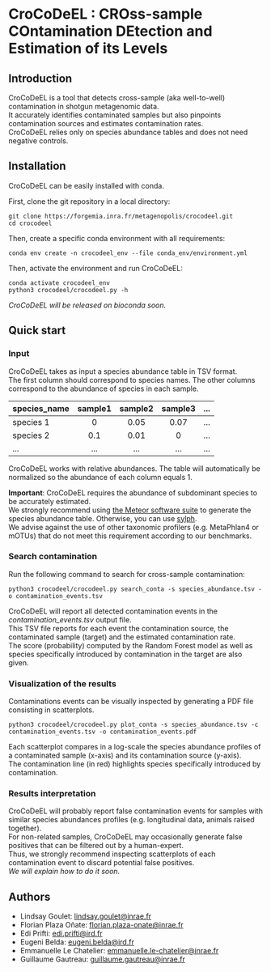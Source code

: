 # CroCoDeEL : **CRO**ss-sample **CO**ntamination **DE**tection and **E**stimation of its **L**evels

## Introduction

CroCoDeEL is a tool that detects cross-sample (aka well-to-well) contamination in shotgun metagenomic data.\
It accurately identifies contaminated samples but also pinpoints contamination sources and estimates contamination rates.\
CroCoDeEL relies only on species abundance tables and does not need negative controls.

## Installation

CroCoDeEL can be easily installed with conda.

First, clone the git repository in a local directory:
```
git clone https://forgemia.inra.fr/metagenopolis/crocodeel.git
cd crocodeel
```

Then, create a specific conda environment with all requirements:
```
conda env create -n crocodeel_env --file conda_env/environment.yml
```

Then, activate the environment and run CroCoDeEL: 

```
conda activate crocodeel_env
python3 crocodeel/crocodeel.py -h
```

_CroCoDeEL will be released on bioconda soon._

## Quick start
### Input
CroCoDeEL takes as input a species abundance table in TSV format.\
The first column should correspond to species names. The other columns correspond to the abundance of species in each sample.

|   species_name  | sample1 | sample2 | sample3 |    ...   | 
|:----------------|:-------:|:-------:|:-------:|:--------:| 
| species 1       |   0     |  0.05   |   0.07  |    ...   | 
| species 2       |   0.1   |  0.01   |   0     |    ...   | 
|       ...       |   ...   |   ...   |   ...   |    ...   | 

CroCoDeEL works with relative abundances.
The table will automatically be normalized so the abundance of each column equals 1.

**Important**: CroCoDeEL requires the abundance of subdominant species to be accurately estimated.\
We strongly recommend using [the Meteor software suite](https://github.com/metagenopolis/meteor) to generate the species abundance table. 
Otherwise, you can use [sylph](https://github.com/bluenote-1577/sylph).\
We advise against the use of other taxonomic profilers (e.g. MetaPhlan4 or mOTUs) that do not meet this requirement according to our benchmarks.

### Search contamination
Run the following command to search for cross-sample contamination:
```
python3 crocodeel/crocodeel.py search_conta -s species_abundance.tsv -o contamination_events.tsv
```
CroCoDeEL will report all detected contamination events in the _contamination_events.tsv_ output file.\
This TSV file reports for each event the contamination source, the contaminated sample (target) and the estimated contamination rate.\
The score (probability) computed by the Random Forest model as well as species specifically introduced by contamination in the target are also given.

### Visualization of the results
Contaminations events can be visually inspected by generating a PDF file consisting in scatterplots.
```
python3 crocodeel/crocodeel.py plot_conta -s species_abundance.tsv -c contamination_events.tsv -o contamination_events.pdf
```
Each scatterplot compares in a log-scale the species abundance profiles of a contaminated sample (x-axis) and its contamination source (y-axis).\
The contamination line (in red) highlights species specifically introduced by contamination.

### Results interpretation
CroCoDeEL will probably report false contamination events for samples with similar species abundances profiles (e.g. longitudinal data, animals raised together).\
For non-related samples, CroCoDeEL may occasionally generate false positives that can be filtered out by a human-expert.\
Thus, we strongly recommend inspecting scatterplots of each contamination event to discard potential false positives.\
_We will explain how to do it soon._

## Authors
* Lindsay Goulet: lindsay.goulet@inrae.fr
* Florian Plaza Oñate: florian.plaza-onate@inrae.fr
* Edi Prifti: edi.prifti@ird.fr
* Eugeni Belda: eugeni.belda@ird.fr
* Emmanuelle Le Chatelier: emmanuelle.le-chatelier@inrae.fr
* Guillaume Gautreau: guillaume.gautreau@inrae.fr
